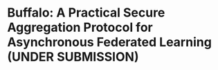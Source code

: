 # Buffalo: A Practical Secure Aggregation Protocol for Asynchronous Federated Learning (UNDER SUBMISSION)
